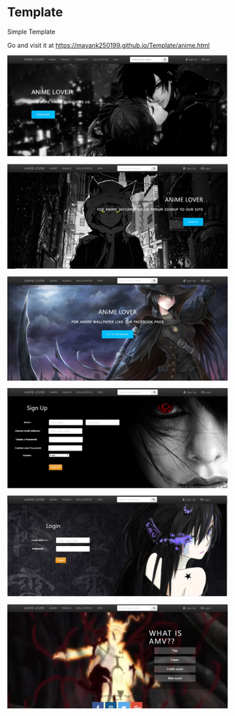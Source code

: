# Template
Simple Template 

Go and visit it at https://mayank250199.github.io/Template/anime.html

![alt text](images/screenshot.jpg)

![alt text](images/screenshot1.jpg)

![alt text](images/screenshot2.jpg)

![alt text](images/screenshot3.jpg)

![alt text](images/screenshot4.jpg)

![alt text](images/screenshot5.jpg)
